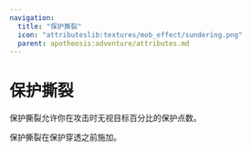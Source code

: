 ```yaml
---
navigation:
  title: "保护撕裂"
  icon: "attributeslib:textures/mob_effect/sundering.png"
  parent: apotheosis:adventure/attributes.md
---
```


# 保护撕裂

<Color id="blue">保护撕裂</Color>允许你在攻击时无视目标百分比的保护点数。

<Color id="blue">保护撕裂</Color>在<Color id="blue">保护穿透</Color>之前施加。

